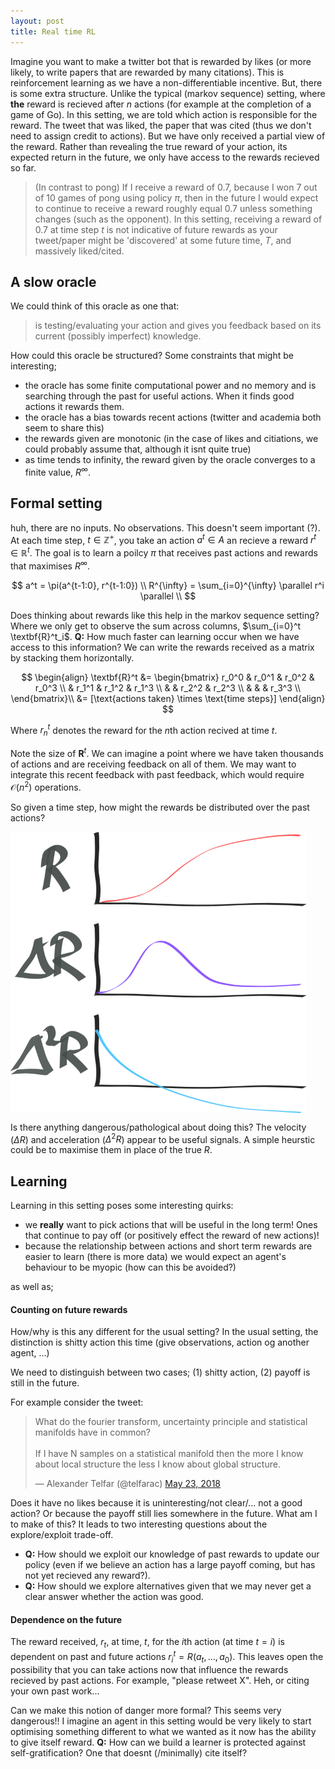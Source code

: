 ```yaml
---
layout: post
title: Real time RL
---
```


Imagine you want to make a twitter bot that is rewarded by likes (or more likely, to write papers that are rewarded by many citations). This is reinforcement learning as we have a non-differentiable incentive. But, there is some extra structure. Unlike the typical (markov sequence) setting, where __the__ reward is recieved after $n$ actions (for example at the completion of a game of Go). In this setting, we are told which action is responsible for the reward. The tweet that was liked, the paper that was cited (thus we don't need to assign credit to actions). But we have only received a partial view of the reward. Rather than revealing the true reward of your action, its expected return in the future, we only have access to the rewards recieved so far.

> (In contrast to pong) If I receive a reward of 0.7, because I won 7 out of 10 games of pong using policy $\pi$, then in the future I would expect to continue to receive a reward roughly equal 0.7 unless something changes (such as the opponent).
In this setting, receiving a reward of 0.7 at time step $t$ is not indicative of future rewards as your tweet/paper might be 'discovered' at some future time, $T$, and massively liked/cited.

## A slow oracle

We could think of this oracle as one that:

> is testing/evaluating your action and gives you feedback based on its current (possibly imperfect) knowledge.

How could this oracle be structured? Some constraints that might be interesting;

- the oracle has some finite computational power and no memory and is searching through the past for useful actions. When it finds good actions it rewards them.
- the oracle has a bias towards recent actions (twitter and academia both seem to share this)
- the rewards given are monotonic (in the case of likes and citiations, we could probably assume that, although it isnt quite true)
- as time tends to infinity, the reward given by the oracle converges to a finite value, $R^{\infty}$.

## Formal setting

<side>huh, there are no inputs. No observations. This doesn't seem important (?).</side>
At each time step, $t \in \mathbb Z^+$, you take an action $a^t \in A$ an recieve a reward $r^t \in \mathbb R^t$. The goal is to learn a poilcy $\pi$ that receives past actions and rewards that maximises $R^{\infty}$.

$$
a^t = \pi(a^{t-1:0}, r^{t-1:0}) \\
R^{\infty} = \sum_{i=0}^{\infty} \parallel r^i \parallel \\
$$

<side>Does thinking about rewards like this help in the markov sequence setting? Where we only get to observe the sum across columns, $\sum_{i=0}^t \textbf{R}^t_i$. $\textbf{Q:}$ How much faster can learning occur when we have access to this information?</side>
We can write the rewards received as a matrix by stacking them horizontally.

$$
\begin{align}
\textbf{R}^t &= \begin{bmatrix}
r_0^0 & r_0^1 & r_0^2 & r_0^3 \\
 & r_1^1 & r_1^2 & r_1^3 \\
 &  & r_2^2 & r_2^3 \\
 &  &  & r_3^3 \\
\end{bmatrix}\\
&= [\text{actions taken} \times \text{time steps}]
\end{align}
$$


Where $r^t_n$ denotes the reward for the $n$th action recived at time $t$.

Note the size of $\textbf{R}^t$. We can imagine a point where we have taken thousands of actions and are receiving feedback on all of them. We may want to integrate this recent feedback with past feedback, which would require $\mathcal O(n^2)$ operations.

So given a time step, how might the rewards be distributed over the past actions?

<img src="../images/real-time-R.png" height="450x" align="middle">

<side>Is there anything dangerous/pathological about doing this?</side>
The velocity ($\Delta R$) and acceleration ($\Delta^2 R$) appear to be useful signals. A simple heurstic could be to maximise them in place of the true $R$.

## Learning

Learning in this setting poses some interesting quirks:

- we __really__ want to pick actions that will be useful in the long term! Ones that continue to pay off (or positively effect the reward of new actions)!
- because the relationship between actions and short term rewards are easier to learn (there is more data) we would expect an agent's behaviour to be myopic (how can this be avoided?)

as well as;

#### Counting on future rewards

<side>How/why is this any different for the usual setting? In the usual setting, the distinction is shitty action this time (give observations, action og another agent, ...)</side>

We need to distinguish between two cases; (1) shitty action, (2) payoff is still in the future.

For example consider the tweet:

<blockquote class="twitter-tweet" data-lang="en"><p lang="en" dir="ltr">What do the fourier transform, uncertainty principle and statistical manifolds have in common?<br><br>If I have N samples on a statistical manifold then the more I know about local structure the less I know about global structure.</p>&mdash; Alexander Telfar (@telfarac) <a href="https://twitter.com/telfarac/status/999408963098558464?ref_src=twsrc%5Etfw">May 23, 2018</a></blockquote>
<script async src="https://platform.twitter.com/widgets.js" charset="utf-8"></script>

Does it have no likes because it is uninteresting/not clear/... not a good action? Or because the payoff still lies somewhere in the future. What am I to make of this? It leads to two interesting questions about the explore/exploit trade-off.

- $\textbf{Q:}$ How should we exploit our knowledge of past rewards to update our policy (even if we believe an action has a large payoff coming, but has not yet recieved any reward?).
- $\textbf{Q:}$ How should we explore alternatives given that we may never get a clear answer whether the action was good.

#### Dependence on the future

The reward received, $r_t$, at time, $t$, for the $i$th action (at time $t=i$) is dependent on past and future actions $r^t_i = R(a_t, \dots, a_0)$. This leaves open the possibility that you can take actions now that influence the rewards recieved by past actions. For example, "please retweet X". Heh, or citing your own past work...

<side>Can we make this notion of danger more formal?</side>
This seems very dangerous!! I imagine an agent in this setting would be very likely to start optimising something different to what we wanted as it now has the ability to give itself reward. $\textbf{Q:}$ How can we build a learner is protected against self-gratification? One that doesnt (/minimally) cite itself?
